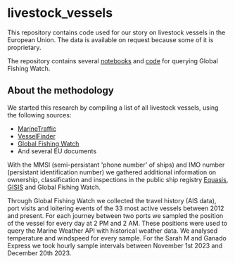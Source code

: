 # livestock_vessels

This repository contains code used for our story on livestock vessels in the European Union. The data is available on request because some of it is proprietary. 

The repository contains several [notebooks](notebooks/) and [code](src/) for querying Global Fishing Watch.

## About the methodology

We started this research by compiling a list of all livestock vessels, using the following sources:

- [MarineTraffic](https://marinetraffic.com)
- [VesselFinder](https://vesselfinder.com)
- [Global Fishing Watch](https://globalfishingwatch.org)
- And several EU documents

With the MMSI (semi-persistant 'phone number' of ships) and IMO number (persistant identification number) we gathered additional information on ownership, classification and inspections in the public ship registry [Equasis](https://equasis.org), [GISIS](https://gisis.imo.org) and Global Fishing Watch.

Through Global Fishing Watch we collected the travel history (AIS data), port visits and loitering events of the 33 most active vessels between 2012 and present. For each journey between two ports we sampled the position of the vessel for every day at 2 PM and 2 AM. These positions were used to query the Marine Weather API with historical weather data. We analysed temperature and windspeed for every sample. For the Sarah M and Ganado Express we took hourly sample intervals between November 1st 2023 and December 20th 2023. 
